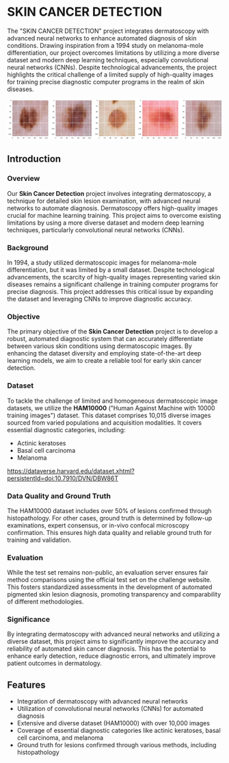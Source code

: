 
# SKIN CANCER DETECTION
The "SKIN CANCER DETECTION" project integrates dermatoscopy with advanced neural networks to enhance automated diagnosis of skin conditions. Drawing inspiration from a 1994 study on melanoma-mole differentiation, our project overcomes limitations by utilizing a more diverse dataset and modern deep learning techniques, especially convolutional neural networks (CNNs). Despite technological advancements, the project highlights the critical challenge of a limited supply of high-quality images for training precise diagnostic computer programs in the realm of skin diseases.

![img alt](https://github.com/NihaalChowdary/Skin-cancer-detection/blob/53a9ae0c1b5f9e4c96b0d76d5b6d535c67991a4b/skin%20images.png)

## Introduction

### Overview

Our **Skin Cancer Detection** project involves integrating dermatoscopy, a technique for detailed skin lesion examination, with advanced neural networks to automate diagnosis. Dermatoscopy offers high-quality images crucial for machine learning training. This project aims to overcome existing limitations by using a more diverse dataset and modern deep learning techniques, particularly convolutional neural networks (CNNs).

### Background

In 1994, a study utilized dermatoscopic images for melanoma-mole differentiation, but it was limited by a small dataset. Despite technological advancements, the scarcity of high-quality images representing varied skin diseases remains a significant challenge in training computer programs for precise diagnosis. This project addresses this critical issue by expanding the dataset and leveraging CNNs to improve diagnostic accuracy.

### Objective

The primary objective of the **Skin Cancer Detection** project is to develop a robust, automated diagnostic system that can accurately differentiate between various skin conditions using dermatoscopic images. By enhancing the dataset diversity and employing state-of-the-art deep learning models, we aim to create a reliable tool for early skin cancer detection.

### Dataset

To tackle the challenge of limited and homogeneous dermatoscopic image datasets, we utilize the **HAM10000** ("Human Against Machine with 10000 training images") dataset. This dataset comprises 10,015 diverse images sourced from varied populations and acquisition modalities. It covers essential diagnostic categories, including:

- Actinic keratoses
- Basal cell carcinoma
- Melanoma

https://dataverse.harvard.edu/dataset.xhtml?persistentId=doi:10.7910/DVN/DBW86T  

### Data Quality and Ground Truth

The HAM10000 dataset includes over 50% of lesions confirmed through histopathology. For other cases, ground truth is determined by follow-up examinations, expert consensus, or in-vivo confocal microscopy confirmation. This ensures high data quality and reliable ground truth for training and validation.


### Evaluation

While the test set remains non-public, an evaluation server ensures fair method comparisons using the official test set on the challenge website. This fosters standardized assessments in the development of automated pigmented skin lesion diagnosis, promoting transparency and comparability of different methodologies.

### Significance

By integrating dermatoscopy with advanced neural networks and utilizing a diverse dataset, this project aims to significantly improve the accuracy and reliability of automated skin cancer diagnosis. This has the potential to enhance early detection, reduce diagnostic errors, and ultimately improve patient outcomes in dermatology.

## Features

- Integration of dermatoscopy with advanced neural networks
- Utilization of convolutional neural networks (CNNs) for automated diagnosis
- Extensive and diverse dataset (HAM10000) with over 10,000 images
- Coverage of essential diagnostic categories like actinic keratoses, basal cell carcinoma, and melanoma
- Ground truth for lesions confirmed through various methods, including histopathology

